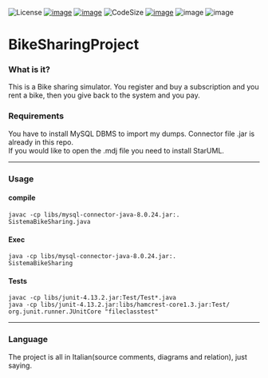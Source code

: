 ![License](https://img.shields.io/github/license/MasterCruelty/BikeSharingProject)
[![image](https://img.shields.io/github/stars/MasterCruelty/BikeSharingProject)](https://github.com/MasterCruelty/BikeSharingProject/stargazers)
[![image](https://img.shields.io/github/forks/MasterCruelty/BikeSharingProject)](https://github.com/MasterCruelty/BikeSharingProject/network/members)
![CodeSize](https://img.shields.io/github/languages/code-size/MasterCruelty/BikeSharingProject)
[![image](https://img.shields.io/github/issues/MasterCruelty/BikeSharingProject)](https://github.com/MasterCruelty/BikeSharingProject/issues)
![image](https://img.shields.io/github/languages/top/MasterCruelty/BikeSharingProject)
![image](https://img.shields.io/github/commit-activity/w/MasterCruelty/BikeSharingProject)

# BikeSharingProject
### What is it?
This is a Bike sharing simulator. You register and buy a subscription and you rent a bike, then you give back to the system and you pay.
### Requirements
You have to install MySQL DBMS to import my dumps. Connector file .jar is already in this repo.<br>
If you would like to open the .mdj file you need to install StarUML.

---

### Usage
#### compile
<code>javac -cp libs/mysql-connector-java-8.0.24.jar:. SistemaBikeSharing.java</code>
#### Exec
<code>java -cp libs/mysql-connector-java-8.0.24.jar:. SistemaBikeSharing</code>
#### Tests
<code>javac -cp libs/junit-4.13.2.jar:Test/Test*.java</code><br>
<code>java -cp libs/junit-4.13.2.jar:libs/hamcrest-core1.3.jar:Test/ org.junit.runner.JUnitCore "fileclasstest"</code>

---
### Language
The project is all in Italian(source comments, diagrams and relation), just saying.
